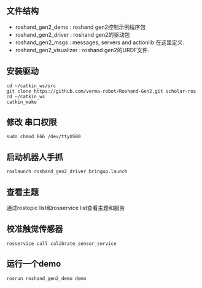 
## 文件结构

 - roshand_gen2_demo : roshand gen2控制示例程序包
 - roshand_gen2_driver : roshand gen2的驱动包
 - roshand_gen2_msgs :  messages, servers and actionlib 在这里定义.
 - roshand_gen2_visualizer : roshand gen2的URDF文件. 
 

## 安装驱动

  ```
  cd ~/catkin_ws/src
  git clone https://github.com/verma-robot/Roshand-Gen2.git scholar-ros
  cd ~/catkin_ws
  catkin_make

  ```
## 修改 串口权限

  ```
  sudo chmod 666 /dev/ttyUSB0  
  ```

## 启动机器人手抓

  ```
  roslaunch roshand_gen2_driver bringup.launch 

  ```
## 查看主题

  通过rostopic list和rosservice list查看主题和服务
  
  
## 校准触觉传感器

  ```
  rosservice call calibrate_sensor_service

  ```
## 运行一个demo

  ```
  rosrun roshand_gen2_demo demo

  ```
